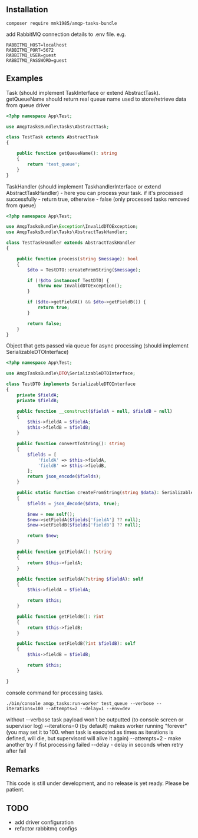 ## Installation

```console
composer require mnk1985/amqp-tasks-bundle
```

add RabbitMQ connection details to .env file. e.g.

```
RABBITMQ_HOST=localhost
RABBITMQ_PORT=5672
RABBITMQ_USER=guest
RABBITMQ_PASSWORD=guest
```

## Examples

Task (should implement TaskInterface or extend AbstractTask). getQueueName should return real queue name used to store/retrieve data from queue driver
```php
<?php namespace App\Test;

use AmqpTasksBundle\Tasks\AbstractTask;

class TestTask extends AbstractTask
{

    public function getQueueName(): string
    {
        return 'test_queue';
    }
}
```

TaskHandler (should implement TaskhandlerInterface or extend AbstractTaskHandler) - here you can process your task. if it's processed successfully - return true, otherwise - false (only processed tasks removed from queue)

```php
<?php namespace App\Test;

use AmqpTasksBundle\Exception\InvalidDTOException;
use AmqpTasksBundle\Tasks\AbstractTaskHandler;

class TestTaskHandler extends AbstractTaskHandler
{

    public function process(string $message): bool
    {
        $dto = TestDTO::createFromString($message);

        if (!$dto instanceof TestDTO) {
            throw new InvalidDTOException();
        }

        if ($dto->getFieldA() && $dto->getFieldB()) {
            return true;
        }

        return false;
    }
}
```

Object that gets passed via queue for async processing (should implement SerializableDTOInterface)
```php
<?php namespace App\Test;

use AmqpTasksBundle\DTO\SerializableDTOInterface;

class TestDTO implements SerializableDTOInterface
{
    private $fieldA;
    private $fieldB;

    public function __construct($fieldA = null, $fieldB = null)
    {
        $this->fieldA = $fieldA;
        $this->fieldB = $fieldB;
    }

    public function convertToString(): string
    {
        $fields = [
            'fieldA' => $this->fieldA,
            'fieldB' => $this->fieldB,
        ];
        return json_encode($fields);
    }

    public static function createFromString(string $data): SerializableDTOInterface
    {
        $fields = json_decode($data, true);

        $new = new self();
        $new->setFieldA($fields['fieldA'] ?? null);
        $new->setFieldB($fields['fieldB'] ?? null);

        return $new;
    }

    public function getFieldA(): ?string
    {
        return $this->fieldA;
    }

    public function setFieldA(?string $fieldA): self
    {
        $this->fieldA = $fieldA;

        return $this;
    }

    public function getFieldB(): ?int
    {
        return $this->fieldB;
    }

    public function setFieldB(?int $fieldB): self
    {
        $this->fieldB = $fieldB;

        return $this;
    }

}
```

console command for processing tasks. 

```console
./bin/console amqp_tasks:run-worker test_queue --verbose --iterations=100 --attempts=2 --delay=1 --env=dev
```
without --verbose task payload won't be outputted (to console screen or supervisor log)
--iterations=0 (by default) makes worker running "forever" (you may set it to 100. when task is executed as times as iterations is defined, will die, but supervisord will alive it again)
--attempts=2 - make another try if fist processing failed
--delay - delay in seconds when retry after fail

## Remarks
This code is still under development, and no release is yet ready. Please be patient.

## TODO
- add driver configuration
- refactor rabbitmq configs
